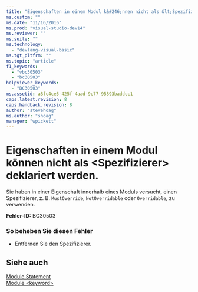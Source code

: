 ```yaml
---
title: "Eigenschaften in einem Modul k&#246;nnen nicht als &lt;Spezifizierer&gt; deklariert werden. | Microsoft Docs"
ms.custom: ""
ms.date: "11/16/2016"
ms.prod: "visual-studio-dev14"
ms.reviewer: ""
ms.suite: ""
ms.technology: 
  - "devlang-visual-basic"
ms.tgt_pltfrm: ""
ms.topic: "article"
f1_keywords: 
  - "vbc30503"
  - "bc30503"
helpviewer_keywords: 
  - "BC30503"
ms.assetid: a8fc4ce5-425f-4aad-9c77-95893baddcc1
caps.latest.revision: 8
caps.handback.revision: 8
author: "stevehoag"
ms.author: "shoag"
manager: "wpickett"
---
```

# Eigenschaften in einem Modul k&#246;nnen nicht als &lt;Spezifizierer&gt; deklariert werden.
Sie haben in einer Eigenschaft innerhalb eines Moduls versucht, einen Spezifizierer, z. B. `MustOverride`, `NotOverridable` oder `Overridable`, zu verwenden.  
  
 **Fehler\-ID:** BC30503  
  
### So beheben Sie diesen Fehler  
  
-   Entfernen Sie den Spezifizierer.  
  
## Siehe auch  
 [Module Statement](../../visual-basic/language-reference/statements/module-statement.md)   
 [Module \<keyword\>](../../visual-basic/language-reference/modifiers/module-keyword.md)
